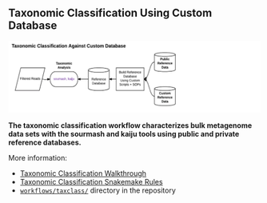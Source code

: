 ## Taxonomic Classification Using Custom Database

![Taxonomic classification](img/Workflow2_TaxClass.png)

**The taxonomic classification workflow characterizes 
bulk metagenome data sets with the sourmash
and kaiju tools using public and private reference databases.**

More information:

* [Taxonomic Classification Walkthrough](taxclass_walkthru.md)
* [Taxonomic Classification Snakemake Rules](taxclass_snakemake.md)
* [`workflows/taxclass/`](/workflows/taxclass) directory in the repository

